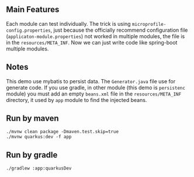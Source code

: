 ## Main Features
Each module can test individually. The trick is using `microprofile-config.properties`, 
just because the officially recommend configuration file (`applicaton-module.properties`) not worked in multiple modules, 
the file is in the `resources/META_INF`. Now we can just write code like spring-boot multiple modules.

## Notes
This demo use mybatis to persist data. The `Generator.java` file use for generate code.
If you use gradle, in other module (this demo is `persistenc` module) you must add an empty `beans.xml` file 
in the `resources/META_INF` directory, it used by `app` module to find the injected beans.

## Run by maven
```shell
./mvnw clean package -Dmaven.test.skip=true
./mvnw quarkus:dev -f app
```

## Run by gradle
```shell
./gradlew :app:quarkusDev
```

